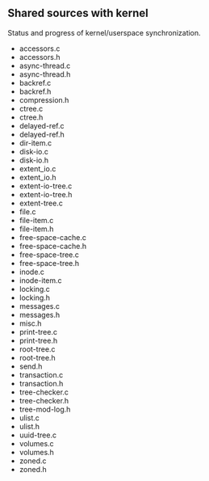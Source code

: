 Shared sources with kernel
--------------------------

Status and progress of kernel/userspace synchronization.

- accessors.c
- accessors.h
- async-thread.c
- async-thread.h
- backref.c
- backref.h
- compression.h
- ctree.c
- ctree.h
- delayed-ref.c
- delayed-ref.h
- dir-item.c
- disk-io.c
- disk-io.h
- extent\_io.c
- extent\_io.h
- extent-io-tree.c
- extent-io-tree.h
- extent-tree.c
- file.c
- file-item.c
- file-item.h
- free-space-cache.c
- free-space-cache.h
- free-space-tree.c
- free-space-tree.h
- inode.c
- inode-item.c
- locking.c
- locking.h
- messages.c
- messages.h
- misc.h
- print-tree.c
- print-tree.h
- root-tree.c
- root-tree.h
- send.h
- transaction.c
- transaction.h
- tree-checker.c
- tree-checker.h
- tree-mod-log.h
- ulist.c
- ulist.h
- uuid-tree.c
- volumes.c
- volumes.h
- zoned.c
- zoned.h
